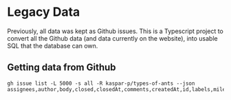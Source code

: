 # Legacy Data

Previously, all data was kept as Github issues. This is a Typescript project to convert all the Github data (and data currently on the website), into usable SQL that the database can own.

## Getting data from Github

```
gh issue list -L 5000 -s all -R kaspar-p/types-of-ants --json assignees,author,body,closed,closedAt,comments,createdAt,id,labels,milestone,number,state,title
```
